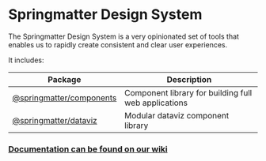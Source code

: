 # Springmatter Design System
The Springmatter Design System is a very opinionated set of tools that enables us to rapidly create consistent and clear user experiences.

It includes:

| Package | Description |
| ------- | ----------- |
| [@springmatter/components](https://github.com/springmatter/design/tree/master/components) | Component library for building full web applications |
| [@springmatter/dataviz](https://github.com/springmatter/design/tree/master/dataviz) | Modular dataviz component library |

### [Documentation can be found on our wiki](https://github.com/springmatter/design/wiki)
